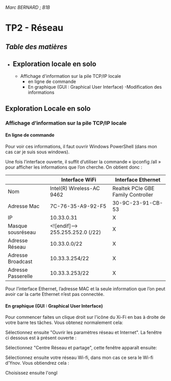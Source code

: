 *Marc BERNARD ; B1B*
#  **TP2** - Réseau 



***Table des matières***	
 - 
 - Exploration locale en solo
	 - 
	 - Affichage d'information sur la pile TCP/IP locale
		 - en ligne de commande
		 - En graphique (GUI : Graphical User Interface)
	-Modification des informations 

## Exploration Locale en solo

### Affichage d’information sur la pile TCP/IP locale

#### En ligne de commande

Pour voir ces informations, il faut ouvrir Windows PowerShell (dans mon cas car je suis sous windows).

Une fois l’interface ouverte, il suffit d’utiliser la commande « ipconfig /all » pour afficher les informations que l’on cherche. On obtient donc :

| | Interface WiFi | Interface Ethernet | 
|--|--|--| 
| Nom |Intel(R) Wireless-AC 9462 | Realtek PCIe GBE Family Controller |
| Adresse Mac | 7C-76-35-A9-92-F5 | 30-9C-23-91-CB-53 |
 IP | 10.33.0.31| X |
 Masque sousréseau | <![endif]--> 255.255.252.0 (/22) | X | 
 Adresse Réseau | 10.33.0.0/22 | X|
 Adresse Broadcast | 10.33.3.254/22 | X | 
 Adresse Passerelle | 10.33.3.253/22 | X

Pour l’interface Ethernet, l’adresse MAC et la seule information que l’on peut avoir car la carte Ethernet n’est pas connectée.

#### En graphique (GUI : Graphical User Interface)
Pour commencer faites un clique droit sur l'icône du Xi-Fi en bas à droite de votre barre tes tâches.
Vous obtenez normalement cela:



Sélectionnez ensuite "Ouvrir les paramètres réseau et Internet".
La fenêtre ci dessous est à présent ouverte :


Sélectionnez "Centre Réseau et partage", cette fenêtre apparaît ensuite:


Sélectionnez ensuite votre réseau Wi-fi, dans mon cas ce sera le Wi-fi d'Ynov.
Vous obtiendrez cela :

Choisissez ensuite l'ongl 

<!--stackedit_data:
eyJoaXN0b3J5IjpbMTczNDk5Mzc5LC0xNTY5ODIxMzQ0LDYwNT
k1NDYyMiw5NDQ5MTMwODFdfQ==
-->